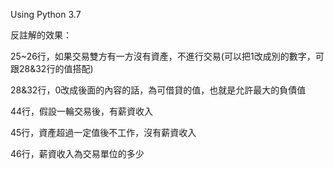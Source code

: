 Using Python 3.7

反註解的效果：

25~26行，如果交易雙方有一方沒有資產，不進行交易(可以把1改成別的數字，可跟28&32行的值搭配)

28&32行，0改成後面的內容的話，為可借貸的值，也就是允許最大的負債值

44行，假設一輪交易後，有薪資收入

45行，資產超過一定值後不工作，沒有薪資收入

46行，薪資收入為交易單位的多少
